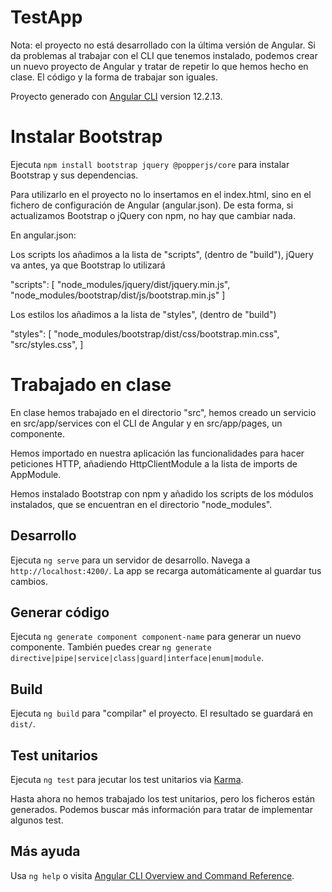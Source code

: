 # TestApp

Nota: el proyecto no está desarrollado con la última versión de Angular. Si da problemas al trabajar con el CLI que tenemos instalado, podemos crear un nuevo proyecto de Angular y tratar de repetir lo que hemos hecho en clase. El código y la forma de trabajar son iguales.

Proyecto generado con [Angular CLI](https://github.com/angular/angular-cli) version 12.2.13.

# Instalar Bootstrap

Ejecuta `npm install bootstrap jquery @popperjs/core` para instalar Bootstrap y sus dependencias.

Para utilizarlo en el proyecto no lo insertamos en el index.html, sino en el fichero de configuración de Angular (angular.json).
De esta forma, si actualizamos Bootstrap o jQuery con npm, no hay que cambiar nada.

En angular.json:

Los scripts los añadimos a la lista de "scripts", (dentro de "build"), jQuery va antes, ya que Bootstrap lo utilizará

"scripts": [
    "node_modules/jquery/dist/jquery.min.js",
    "node_modules/bootstrap/dist/js/bootstrap.min.js"
]

Los estilos los añadimos a la lista de "styles", (dentro de "build")

"styles": [
    "node_modules/bootstrap/dist/css/bootstrap.min.css",
    "src/styles.css",
]

# Trabajado en clase

En clase hemos trabajado en el directorio "src", hemos creado un servicio en src/app/services con el CLI de Angular y en src/app/pages, un componente.

Hemos importado en nuestra aplicación las funcionalidades para hacer peticiones HTTP, añadiendo HttpClientModule a la lista de imports de AppModule.

Hemos instalado Bootstrap con npm y añadido los scripts de los módulos instalados, que se encuentran en el directorio "node_modules".

## Desarrollo

Ejecuta `ng serve` para un servidor de desarrollo. Navega a `http://localhost:4200/`. La app se recarga automáticamente al guardar tus cambios.

## Generar código

Ejecuta `ng generate component component-name` para generar un nuevo componente. También puedes crear `ng generate directive|pipe|service|class|guard|interface|enum|module`.

## Build

Ejecuta `ng build` para "compilar" el proyecto. El resultado se guardará en `dist/`.

## Test unitarios

Ejecuta `ng test` para jecutar los test unitarios via [Karma](https://karma-runner.github.io).

Hasta ahora no hemos trabajado los test unitarios, pero los ficheros están generados.
Podemos buscar más información para tratar de implementar algunos test.

## Más ayuda

Usa `ng help` o visita [Angular CLI Overview and Command Reference](https://angular.io/cli).
